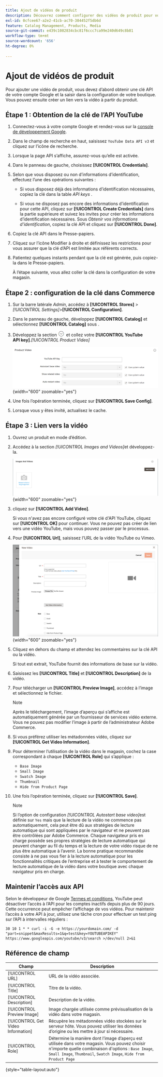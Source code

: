```yaml
---
title: Ajout de vidéos de produit
description: Découvrez comment configurer des vidéos de produit pour votre boutique, ce qui nécessite une clé d’API de données YouTube à partir d’un compte Google, et ajouter un lien vidéo pour un produit.
exl-id: 0cfcee67-a2e2-41cb-ac70-304452f5db6d
feature: Catalog Management, Products, Media
source-git-commit: e439c1082834cbc81f6ccc7ca99e240d649c8b81
workflow-type: tm+mt
source-wordcount: '656'
ht-degree: 0%

---
```


# Ajout de vidéos de produit

Pour ajouter une vidéo de produit, vous devez d’abord obtenir une clé API de votre compte Google et la saisir dans la configuration de votre boutique. Vous pouvez ensuite créer un lien vers la vidéo à partir du produit.

## Étape 1 : Obtention de la clé de l’API YouTube

1. Connectez-vous à votre compte Google et rendez-vous sur la [console de développement Google][1].

1. Dans le champ de recherche en haut, saisissez `YouTube Data API v3` et cliquez sur l’icône de recherche.

1. Lorsque la page API s’affiche, assurez-vous qu’elle est activée.

1. Dans le panneau de gauche, choisissez **[!UICONTROL Credentials]**.

1. Selon que vous disposez ou non d’informations d’identification, effectuez l’une des opérations suivantes :

   - Si vous disposez déjà des informations d’identification nécessaires, copiez la clé dans la table _API keys_ .

   - Si vous ne disposez pas encore des informations d’identification pour cette API, cliquez sur **[!UICONTROL Create Credentials]** dans la partie supérieure et suivez les invites pour créer les informations d’identification nécessaires. Sous _Obtenir vos informations d’identification_, copiez la clé API et cliquez sur **[!UICONTROL Done]**.

1. Copiez la clé API dans le Presse-papiers.

1. Cliquez sur l’icône Modifier à droite et définissez les restrictions pour vous assurer que la clé d’API est limitée aux référents corrects.

1. Patientez quelques instants pendant que la clé est générée, puis copiez-la dans le Presse-papiers.

   À l’étape suivante, vous allez coller la clé dans la configuration de votre magasin.

## Étape 2 : configuration de la clé dans Commerce

1. Sur la barre latérale _Admin_, accédez à **[!UICONTROL Stores]** > _[!UICONTROL Settings]_>**[!UICONTROL Configuration]**.

1. Dans le panneau de gauche, développez **[!UICONTROL Catalog]** et sélectionnez **[!UICONTROL Catalog]** sous .

1. Développez la section ![Sélecteur d’extension](../assets/icon-display-expand.png) et collez votre **[!UICONTROL YouTube API key]**._[!UICONTROL Product Video]_

   ![Configuration de vidéo de produit](../configuration-reference/catalog/assets/catalog-product-video.png){width="600" zoomable="yes"}

1. Une fois l’opération terminée, cliquez sur **[!UICONTROL Save Config]**.

1. Lorsque vous y êtes invité, actualisez le cache.

## Étape 3 : Lien vers la vidéo

1. Ouvrez un produit en mode d’édition.

1. Accédez à la section _[!UICONTROL Images and Videos]_&#x200B;et développez-la.

   ![Images et vidéos](./assets/product-simple-images-videos.png){width="600" zoomable="yes"}

1. cliquez sur **[!UICONTROL Add Video]**.

   Si vous n&#39;avez pas encore configuré votre clé d&#39;API YouTube, cliquez sur **[!UICONTROL OK]** pour continuer. Vous ne pouvez pas créer de lien vers une vidéo YouTube, mais vous pouvez passer par le processus.

1. Pour **[!UICONTROL Url]**, saisissez l’URL de la vidéo YouTube ou Vimeo.

   ![Nouvelle vidéo pour le produit](./assets/product-video-add.png){width="600" zoomable="yes"}

1. Cliquez en dehors du champ et attendez les commentaires sur la clé API ou la vidéo.

   Si tout est extrait, YouTube fournit des informations de base sur la vidéo.

1. Saisissez les **[!UICONTROL Title]** et **[!UICONTROL Description]** de la vidéo.

1. Pour télécharger un **[!UICONTROL Preview Image]**, accédez à l’image et sélectionnez le fichier.

   >[!NOTE]
   >
   >Après le téléchargement, l’image d’aperçu qui s’affiche est automatiquement générée par un fournisseur de services vidéo externe. Vous ne pouvez pas modifier l’image à partir de l’administrateur Adobe Commerce.

1. Si vous préférez utiliser les métadonnées vidéo, cliquez sur **[!UICONTROL Get Video Information]**.

1. Pour déterminer l’utilisation de la vidéo dans le magasin, cochez la case correspondant à chaque **[!UICONTROL Role]** qui s’applique :

   - `Base Image`
   - `Small Image`
   - `Swatch Image`
   - `Thumbnail`
   - `Hide from Product Page`

1. Une fois l’opération terminée, cliquez sur **[!UICONTROL Save]**.

   >[!NOTE]
   >
   >Si l’option de configuration _[!UICONTROL Autostart base video]_&#x200B;est définie sur `Yes` mais que la lecture de la vidéo ne commence pas automatiquement, cela peut être dû aux stratégies de lecture automatique qui sont appliquées par le navigateur et ne peuvent pas être contrôlées par Adobe Commerce. Chaque navigateur pris en charge possède ses propres stratégies de lecture automatique qui peuvent changer au fil du temps et la lecture de votre vidéo risque de ne plus être automatique à l’avenir. La bonne pratique recommandée consiste à ne pas vous fier à la lecture automatique pour les fonctionnalités critiques de l’entreprise et à tester le comportement de lecture automatique de la vidéo dans votre boutique avec chaque navigateur pris en charge.

## Maintenir l’accès aux API

Selon le développeur de Google [Termes et conditions], YouTube peut désactiver l’accès à l’API pour les comptes inactifs depuis plus de 90 jours. Cette occurrence peut empêcher l’affichage de vos vidéos. Pour maintenir l’accès à votre API à jour, utilisez une tâche cron pour effectuer un test ping sur l’API à intervalles réguliers :

```code
30 10 1 * * curl -i -G -e https://yourdomain.com/ -d "part=snippet&maxResults=1&q=test&key=YOUTUBEAPIKEY" https://www.googleapis.com/youtube/v3/search >/dev/null 2>&1
```

## Référence de champ

| Champ | Description |
|--- |--- |
| [!UICONTROL URL] | URL de la vidéo associée. |
| [!UICONTROL Title] | Titre de la vidéo. |
| [!UICONTROL Description] | Description de la vidéo. |
| [!UICONTROL Preview Image] | Image chargée utilisée comme prévisualisation de la vidéo dans votre magasin. |
| [!UICONTROL Get Video Information] | Récupère les métadonnées vidéo stockées sur le serveur hôte. Vous pouvez utiliser les données d’origine ou les mettre à jour si nécessaire. |
| [!UICONTROL Role] | Détermine la manière dont l’image d’aperçu est utilisée dans votre magasin. Vous pouvez choisir n&#39;importe quelle combinaison d&#39;options : `Base Image`, `Small Image`, `Thumbnail`, `Swatch Image`, `Hide from Product Page` |

{style="table-layout:auto"}

[1]: https://console.developers.google.com/
[Termes et conditions]: https://developers.google.com/youtube/terms/developer-policies#d.-accessing-youtube-api-services
